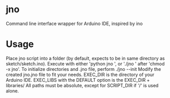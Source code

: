 # jno
Command line interface wrapper for Arduino IDE, inspired by ino

# Usage
Place jno script into a folder (by default, expects to be in same directory as sketch/sketch.ino).
Execute with either 'python jno <options>', or './jno <options>' after 'chmod -x jno'.
To initialize directories and .jno file, perform
	./jno --init
Modify the created jno.jno file to fit your needs.
EXEC_DIR is the directory of your Arduino IDE.
EXEC_LIBS with the DEFAULT option is the EXEC_DIR + libraries/
All paths must be absolute, except for SCRIPT_DIR if '/' is used alone.